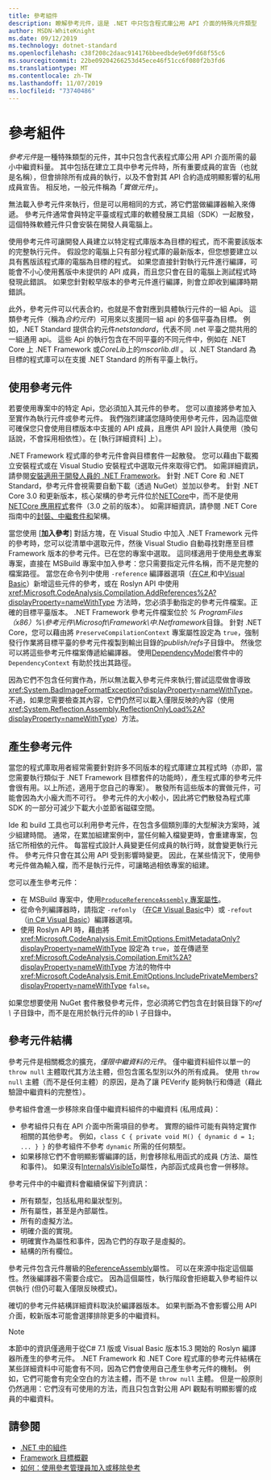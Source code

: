```yaml
---
title: 參考組件
description: 瞭解參考元件，這是 .NET 中只包含程式庫公用 API 介面的特殊元件類型
author: MSDN-WhiteKnight
ms.date: 09/12/2019
ms.technology: dotnet-standard
ms.openlocfilehash: c38f208c2daac914176bbeedbde9e69fd68f55c6
ms.sourcegitcommit: 22be09204266253d45ece46f51cc6f080f2b3fd6
ms.translationtype: MT
ms.contentlocale: zh-TW
ms.lasthandoff: 11/07/2019
ms.locfileid: "73740486"
---
```

# <a name="reference-assemblies"></a>參考組件

*參考元件*是一種特殊類型的元件，其中只包含代表程式庫公用 API 介面所需的最小中繼資料量。 其中包括在建立工具中參考元件時，所有重要成員的宣告（也就是名稱），但會排除所有成員的執行，以及不會對其 API 合約造成明顯影響的私用成員宣告。 相反地，一般元件稱為「*實做元件*」。

無法載入參考元件來執行，但是可以用相同的方式，將它們當做編譯器輸入來傳遞。 參考元件通常會與特定平臺或程式庫的軟體發展工具組（SDK）一起散發，這個特殊軟體元件只會安裝在開發人員電腦上。

使用參考元件可讓開發人員建立以特定程式庫版本為目標的程式，而不需要該版本的完整執行元件。 假設您的電腦上只有部分程式庫的最新版本，但您想要建立以具有舊版該程式庫的電腦為目標的程式。 如果您直接針對執行元件進行編譯，可能會不小心使用舊版中未提供的 API 成員，而且您只會在目的電腦上測試程式時發現此錯誤。 如果您針對較早版本的參考元件進行編譯，則會立即收到編譯時期錯誤。

此外，參考元件可以代表合約，也就是不會對應到具體執行元件的一組 Api。 這類參考元件（稱為*合約元件*）可用來以支援同一組 api 的多個平臺為目標。 例如，.NET Standard 提供合約元件*netstandard*，代表不同 .net 平臺之間共用的一組通用 api。 這些 Api 的執行包含在不同平臺的不同元件中，例如在 .NET Core 上 .NET Framework 或*CoreLib*上的*mscorlib.dll* 。 以 .NET Standard 為目標的程式庫可以在支援 .NET Standard 的所有平臺上執行。

## <a name="using-reference-assemblies"></a>使用參考元件

若要使用專案中的特定 Api，您必須加入其元件的參考。 您可以直接將參考加入至實作為執行元件或參考元件。 我們強烈建議您隨時使用參考元件，因為這麼做可確保您只會使用目標版本中支援的 API 成員，且應供 API 設計人員使用（換句話說，不會採用相依性）。在 [執行詳細資料] 上）。

.NET Framework 程式庫的參考元件會與目標套件一起散發。 您可以藉由下載獨立安裝程式或在 Visual Studio 安裝程式中選取元件來取得它們。 如需詳細資訊，請參閱[安裝適用于開發人員的 .NET Framework](../../framework/install/guide-for-developers.md)。 針對 .NET Core 和 .NET Standard，參考元件會視需要自動下載（透過 NuGet）並加以參考。 針對 .NET Core 3.0 和更新版本，核心架構的參考元件位於[NETCore](https://www.nuget.org/packages/Microsoft.NETCore.App.Ref)中，而不是使用[NETCore 應用程式](https://www.nuget.org/packages/Microsoft.NETCore.App)套件（3.0 之前的版本）。 如需詳細資訊，請參閱 .NET Core 指南中的[封裝、中繼套件和](../../core/packages.md)架構。

當您使用 [**加入參考**] 對話方塊，在 Visual Studio 中加入 .NET Framework 元件的參考時，您可以從清單中選取元件，然後 Visual Studio 自動尋找對應至目標 Framework 版本的參考元件。已在您的專案中選取。 這同樣適用于使用[參考](/visualstudio/msbuild/common-msbuild-project-items#reference)專案專案，直接在 MSBuild 專案中加入參考：您只需要指定元件名稱，而不是完整的檔案路徑。 當您在命令列中使用 `-reference` 編譯器選項（[在C# ](../../csharp/language-reference/compiler-options/reference-compiler-option.md)和中[Visual Basic](../../visual-basic/reference/command-line-compiler/reference.md)）新增這些元件的參考，或在 Roslyn API 中使用 <xref:Microsoft.CodeAnalysis.Compilation.AddReferences%2A?displayProperty=nameWithType> 方法時，您必須手動指定的參考元件檔案。正確的目標平臺版本。 .NET Framework 參考元件檔案位於 *% ProgramFiles （x86）%\\參考元件\\Microsoft\\Framework\\中.Netframework*目錄。 針對 .NET Core，您可以藉由將 `PreserveCompilationContext` 專案屬性設定為 `true`，強制發行作業將目標平臺的參考元件複製到輸出目錄的*publish/refs*子目錄中。 然後您可以將這些參考元件檔案傳遞給編譯器。 使用[DependencyModel](https://www.nuget.org/packages/Microsoft.Extensions.DependencyModel/)套件中的 `DependencyContext` 有助於找出其路徑。

因為它們不包含任何實作為，所以無法載入參考元件來執行;嘗試這麼做會導致 <xref:System.BadImageFormatException?displayProperty=nameWithType>。 不過，如果您需要檢查其內容，它們仍然可以載入僅限反映的內容（使用 <xref:System.Reflection.Assembly.ReflectionOnlyLoad%2A?displayProperty=nameWithType>）方法。

## <a name="generating-reference-assemblies"></a>產生參考元件

當您的程式庫取用者經常需要針對許多不同版本的程式庫建立其程式時（亦即，當您需要執行類似于 .NET Framework 目標套件的功能時），產生程式庫的參考元件會很有用。以上所述，適用于您自己的專案）。 散發所有這些版本的實做元件，可能會因為大小龐大而不可行。 參考元件的大小較小，因此將它們散發為程式庫 SDK 的一部分可減少下載大小並節省磁碟空間。

Ide 和 build 工具也可以利用參考元件，在包含多個類別庫的大型解決方案時，減少組建時間。 通常，在累加組建案例中，當任何輸入檔變更時，會重建專案，包括它所相依的元件。 每當程式設計人員變更任何成員的執行時，就會變更執行元件。 參考元件只會在其公用 API 受到影響時變更。 因此，在某些情況下，使用參考元件做為輸入檔，而不是執行元件，可讓略過相依專案的組建。

您可以產生參考元件：

- 在 MSBuild 專案中，使用[`ProduceReferenceAssembly` 專案屬性](/visualstudio/msbuild/common-msbuild-project-properties)。
- 從命令列編譯器時，請指定 `-refonly` （[在C# ](../../csharp/language-reference/compiler-options/refonly-compiler-option.md) [Visual Basic](../../visual-basic/reference/command-line-compiler/refonly-compiler-option.md)中）或 `-refout` （[in C# ](../../csharp/language-reference/compiler-options/refout-compiler-option.md) [Visual Basic](../../visual-basic/reference/command-line-compiler/refout-compiler-option.md)）編譯器選項。
- 使用 Roslyn API 時，藉由將 <xref:Microsoft.CodeAnalysis.Emit.EmitOptions.EmitMetadataOnly?displayProperty=nameWithType> 設定為 `true`，並在傳遞至 <xref:Microsoft.CodeAnalysis.Compilation.Emit%2A?displayProperty=nameWithType> 方法的物件中 <xref:Microsoft.CodeAnalysis.Emit.EmitOptions.IncludePrivateMembers?displayProperty=nameWithType> `false`。

如果您想要使用 NuGet 套件散發參考元件，您必須將它們包含在封裝目錄下的*ref \\* 子目錄中，而不是在用於執行元件的*lib \\* 子目錄中。

## <a name="reference-assemblies-structure"></a>參考元件結構

參考元件是相關概念的擴充，*僅限中繼資料的元件*。 僅中繼資料組件以單一的 `throw null` 主體取代其方法主體，但包含匿名型別以外的所有成員。 使用 `throw null` 主體（而不是任何主體）的原因，是為了讓 PEVerify 能夠執行和傳遞（藉此驗證中繼資料的完整性）。

參考組件會進一步移除來自僅中繼資料組件的中繼資料 (私用成員)：

- 參考組件只有在 API 介面中所需項目的參考。 實際的組件可能有與特定實作相關的其他參考。 例如，`class C { private void M() { dynamic d = 1; ... } }` 的參考組件不參考 `dynamic` 所需的任何類型。
- 如果移除它們不會明顯影響編譯的話，則會移除私用函式的成員 (方法、屬性和事件)。 如果沒有[InternalsVisibleTo](xref:System.Runtime.CompilerServices.InternalsVisibleToAttribute)屬性，內部函式成員也會一併移除。

參考元件中的中繼資料會繼續保留下列資訊：

- 所有類型，包括私用和巢狀型別。
- 所有屬性，甚至是內部屬性。
- 所有的虛擬方法。
- 明確介面的實現。
- 明確實作為屬性和事件，因為它們的存取子是虛擬的。
- 結構的所有欄位。

參考元件包含元件層級的[ReferenceAssembly](xref:System.Runtime.CompilerServices.ReferenceAssemblyAttribute)屬性。 可以在來源中指定這個屬性。然後編譯器不需要合成它。 因為這個屬性，執行階段會拒絕載入參考組件以供執行 (但仍可載入僅限反映模式)。

確切的參考元件結構詳細資料取決於編譯器版本。 如果判斷為不會影響公用 API 介面，較新版本可能會選擇排除更多的中繼資料。

> [!NOTE]
> 本節中的資訊僅適用于從C# 7.1 版或 Visual Basic 版本15.3 開始的 Roslyn 編譯器所產生的參考元件。 .NET Framework 和 .NET Core 程式庫的參考元件結構在某些詳細資料中可能會有不同，因為它們會使用自己產生參考元件的機制。 例如，它們可能會有完全空白的方法主體，而不是 `throw null` 主體。 但是一般原則仍然適用：它們沒有可使用的方法，而且只包含對公用 API 觀點有明顯影響的成員的中繼資料。

## <a name="see-also"></a>請參閱

- [.NET 中的組件](index.md)
- [Framework 目標概觀](/visualstudio/ide/visual-studio-multi-targeting-overview)
- [如何：使用參考管理員加入或移除參考](/visualstudio/ide/how-to-add-or-remove-references-by-using-the-reference-manager)
